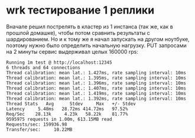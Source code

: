 # wrk тестирование 1 реплики

Вначале решил пострелять в кластер из 1 инстанса (так же, как в прошлой домашке), чтобы потом сравнить результаты
с шардированием. Но и к тому же я начал запускать на другом ноутбуке, поэтому нужно было определить начальную нагрузку.
PUT запросами на 2 минуты сервис выдерживал целых 160000 rps:
```
Running 1m test @ http://localhost:12345
6 threads and 64 connections
Thread calibration: mean lat.: 1.427ms, rate sampling interval: 10ms
Thread calibration: mean lat.: 1.395ms, rate sampling interval: 10ms
Thread calibration: mean lat.: 1.396ms, rate sampling interval: 10ms
Thread calibration: mean lat.: 1.407ms, rate sampling interval: 10ms
Thread calibration: mean lat.: 1.419ms, rate sampling interval: 10ms
Thread calibration: mean lat.: 1.392ms, rate sampling interval: 10ms
Thread Stats   Avg      Stdev     Max   +/- Stdev
Latency     5.48ms   28.72ms 414.72ms   97.52%
Req/Sec    28.13k     4.23k   58.22k    81.77%
9595975 requests in 1.00m, 613.15MB read
Requests/sec: 159936.98
Transfer/sec:     10.22MB
```
